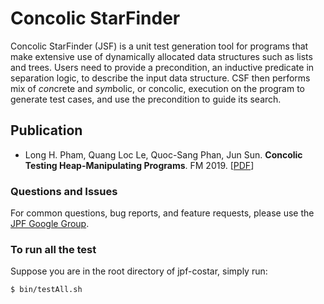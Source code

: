 # Concolic StarFinder #
Concolic StarFinder (JSF) is a unit test generation tool for programs that make extensive use of dynamically allocated data structures such as lists and trees. Users need to provide a precondition, an inductive predicate in separation logic, to describe the input data structure. CSF then performs mix of *con*crete and *sym*bolic, or concolic, execution on the program to generate test cases, and use the precondition to guide its search.

## Publication
- Long H. Pham, Quang Loc Le, Quoc-Sang Phan, Jun Sun. **Concolic Testing Heap-Manipulating Programs**. FM 2019. \[[PDF](http://qsphan.github.io/papers/fm19.pdf)\]

### Questions and Issues ###
For common questions, bug reports, and feature requests, please use the [JPF Google Group](http://groups.google.com/group/java-pathfinder).

### To run all the test
Suppose you are in the root directory of jpf-costar, simply run:

```bash
$ bin/testAll.sh
```
